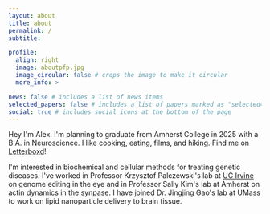 ```yaml
---
layout: about
title: about
permalink: /
subtitle: 

profile:
  align: right
  image: aboutpfp.jpg
  image_circular: false # crops the image to make it circular
  more_info: >

news: false # includes a list of news items
selected_papers: false # includes a list of papers marked as "selected={true}"
social: true # includes social icons at the bottom of the page
---
```


Hey I'm Alex. I'm planning to graduate from Amherst College in 2025 with a B.A. in Neuroscience. I like cooking, eating, films, and hiking. Find me on [Letterboxd](https://letterboxd.com/xxtracheetoluvr/)!

I'm interested in biochemical and cellular methods for treating genetic diseases. I've worked in Professor Krzysztof Palczewski's lab at [UC Irvine](https://ctvr.uci.edu) on genome editing in the eye and in Professor Sally Kim's lab at Amherst on actin dynamics in the synpase. I have joined Dr. Jingjing Gao's lab at UMass to work on lipid nanoparticle delivery to brain tissue.
